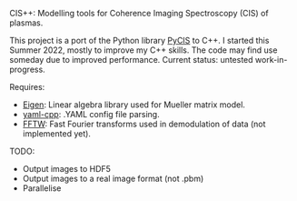 CIS++: Modelling tools for Coherence Imaging Spectroscopy (CIS) of plasmas.


This project is a port of the Python library [PyCIS](https://github.com/jsallcock/pycis) to C++. I started this Summer 2022, mostly to improve my C++ skills. The code may find use someday due to improved performance. Current status: untested work-in-progress.


Requires:
- [Eigen](https://gitlab.com/libeigen/eigen): Linear algebra library used for Mueller matrix model.
- [yaml-cpp](https://github.com/jbeder/yaml-cpp): .YAML config file parsing.
- [FFTW](https://github.com/FFTW/fftw3): Fast Fourier transforms used in demodulation of data (not implemented yet).

TODO:
- Output images to HDF5
- Output images to a real image format (not .pbm)
- Parallelise

